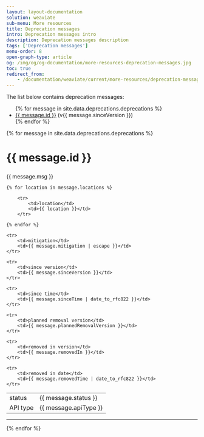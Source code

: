 ```yaml
---
layout: layout-documentation
solution: weaviate
sub-menu: More resources
title: Deprecation messages
intro: Deprecation messages intro
description: Deprecation messages description
tags: ['Deprecation messages']
menu-order: 8
open-graph-type: article
og: /img/og/og-documentation/more-resources-deprecation-messages.jpg
toc: true
redirect_from:
    - /documentation/weaviate/current/more-resources/deprecation-messages.html
---
```


The list below contains deprecation messages:

<ul>
    {% for message in site.data.deprecations.deprecations %}
    <li>
        <a href="#{{ message.id }}" target="_self">{{ message.id }}</a> (v{{ message.sinceVersion }})
    </li>
    {% endfor %}
</ul>

{% for message in site.data.deprecations.deprecations %}

<h2 class="title-column" style="font-size:1.75rem" id="{{ message.id }}">{{ message.id }}</h2>

{{ message.msg }}

<table>
    <tr>
        <td>status</td>
        <td>{{ message.status }}</td>
    </tr>
    <tr>
        <td>API type</td>
        <td>{{ message.apiType }}</td>
    </tr>

    {% for location in message.locations %}

        <tr>
            <td>location</td>
            <td>{{ location }}</td>
        </tr>

    {% endfor %}

    <tr>
        <td>mitigation</td>
        <td>{{ message.mitigation | escape }}</td>
    </tr>

    <tr>
        <td>since version</td>
        <td>{{ message.sinceVersion }}</td>
    </tr>

    <tr>
        <td>since time</td>
        <td>{{ message.sinceTime | date_to_rfc822 }}</td>
    </tr>

    <tr>
        <td>planned removal version</td>
        <td>{{ message.plannedRemovalVersion }}</td>
    </tr>

    <tr>
        <td>removed in version</td>
        <td>{{ message.removedIn }}</td>
    </tr>

    <tr>
        <td>removed in date</td>
        <td>{{ message.removedTime | date_to_rfc822 }}</td>
    </tr>

</table>

<hr>

{% endfor %}